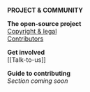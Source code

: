 **PROJECT & COMMUNITY** 

**The open-source project**  
[Copyright & legal](Copyright-and-legal)  
[Contributors](Contributors)  

**Get involved**  
[[Talk-to-us]]  

**Guide to contributing**  
_Section coming soon_  